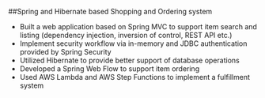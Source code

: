##Spring and Hibernate based Shopping and Ordering system

- Built a web application based on Spring MVC to support item search and listing (dependency injection, inversion of control, REST API etc.)
- Implement security workflow via in-memory and JDBC authentication provided by Spring Security
- Utilized Hibernate to provide better support of database operations
- Developed a Spring Web Flow to support item ordering
- Used AWS Lambda and AWS Step Functions to implement a fulfillment system
